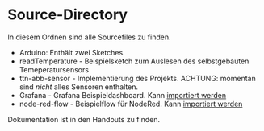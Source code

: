 # Source-Directory
In diesem Ordnen sind alle Sourcefiles zu finden.
* Arduino: Enthält zwei Sketches. 
 * readTemperature - Beispielsketch zum Auslesen des selbstgebauten Temeperatursensors
 * ttn-abb-sensor - Implementierung des Projekts. ACHTUNG: momentan sind _nicht_ alles Sensoren enthalten.
* Grafana - Grafana Beispieldashboard. Kann [importiert werden](http://docs.grafana.org/reference/export_import/)
* node-red-flow - Beispielflow für NodeRed. Kann [importiert werden](http://developers.sensetecnic.com/article/how-to-import-a-node-red-flow/) 

Dokumentation ist in den Handouts zu finden.
